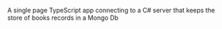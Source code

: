 A single page TypeScript app connecting to a C# server that keeps the store of books records in a Mongo Db

